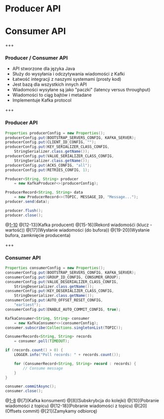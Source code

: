 
# Producer API
# Consumer API

+++
### Producer / Consumer API
* API stworzone dla języka Java
* Służy do wysyłania i odczytywania wiadomości z Kafki
* Łatwość integracji z naszymi systemami (prosty kod)
* Jest bazą dla wszystkich innych API
* Wiadomości wysyłane są jako "paczki" (latency versus throughput)
* Wiadomości to ciąg bajtów i metadane
* Implementuje Kafka protocol




+++
### Producer API
~~~java
Properties producerConfig = new Properties();
producerConfig.put(BOOTSTRAP_SERVERS_CONFIG, KAFKA_SERVER);
producerConfig.put(CLIENT_ID_CONFIG, "");
producerConfig.put(KEY_SERIALIZER_CLASS_CONFIG, 
    StringSerializer.class.getName());
producerConfig.put(VALUE_SERIALIZER_CLASS_CONFIG, 
    StringSerializer.class.getName());
producerConfig.put(ACKS_CONFIG, "all");
producerConfig.put(RETRIES_CONFIG, 1);

Producer<String, String> producer 
    = new KafkaProducer<>(producerConfig);

ProducerRecord<String, String> data 
    = new ProducerRecord<>(TOPIC, MESSAGE_ID, "Message...");
producer.send(data);

producer.flush();
producer.close();
~~~
@[1-10](Konfiguracja)
@[12-13](Kafka producent)
@[15-16](Rekord wiadomośći (klucz - wartość))
@[17](Wysłanie wiadomości (do bufora))
@[19-20](Wysłanie bufora, zamknięcie producenta)



+++
### Consumer API
~~~java
Properties consumerConfig = new Properties();
consumerConfig.put(BOOTSTRAP_SERVERS_CONFIG, KAFKA_SERVER);
consumerConfig.put(GROUP_ID_CONFIG, CONSUMER_GROUP);
consumerConfig.put(VALUE_DESERIALIZER_CLASS_CONFIG, 
    StringDeserializer.class.getName());
consumerConfig.put(KEY_DESERIALIZER_CLASS_CONFIG, 
    StringDeserializer.class.getName());
consumerConfig.put(AUTO_OFFSET_RESET_CONFIG,
    "earliest");
consumerConfig.put(ENABLE_AUTO_COMMIT_CONFIG, true);

KafkaConsumer<String, String> consumer 
    = new KafkaConsumer<>(consumerConfig);
consumer.subscribe(Collections.singletonList(TOPIC));

ConsumerRecords<String, String> records
    = consumer.poll(TIMEOUT);

if (records.count() > 0) {
    LOGGER.info("Poll records: " + records.count());

    for (ConsumerRecord<String, String> record : records) {
        // Consume message
    }
}

consumer.commitAsync();
consumer.close();
~~~
@[1-8](Konfiguracja)
@[7](Kafka konsument)
@[8](Subskrybcja do kolejki)
@[10](Pobranie wiadomości z topicu)
@[12-18](Pobranie wiadomości z topicu)
@[20](Offsets commit)
@[21](Zamykamy odbiorcę)
